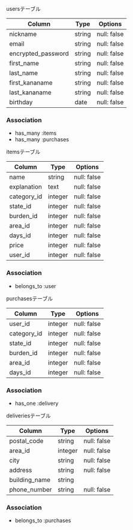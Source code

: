 usersテーブル

| Column             | Type   | Options
| ---------          | ------ | --------
| nickname           | string | null: false
| email              | string | null: false
| encrypted_password | string | null: false
| first_name         | string | null: false
| last_name          | string | null: false
| first_kananame     | string | null: false
| last_kananame      | string | null: false
| birthday           | date   | null: false

### Association

- has_many :items
- has_many :purchases


itemsテーブル

| Column      | Type       | Options
| ----------- | ---------- | --------
| name        | string     | null: false
| explanation | text       | null: false
| category_id | integer    | null: false
| state_id    | integer    | null: false
| burden_id   | integer    | null: false
| area_id     | integer    | null: false
| days_id     | integer    | null: false
| price       | integer    | null: false
| user_id     | integer    | null: false

### Association

- belongs_to :user

purchasesテーブル

| Column             | Type       | Options
| ------------------ | ---------- | --------
| user_id            | integer    | null: false
| category_id        | integer    | null: false
| state_id           | integer    | null: false
| burden_id          | integer    | null: false
| area_id            | integer    | null: false
| days_id            | integer    | null: false


### Association

- has_one :delivery


deliveriesテーブル

| Column        | Type         | Options
| ------------- | ------------ | --------
| postal_code   | string       | null: false
| area_id       | integer      | null: false
| city          | string       | null: false
| address       | string       | null: false
| building_name | string       | 
| phone_number  | string       | null: false

### Association

- belongs_to :purchases

